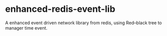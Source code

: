 enhanced-redis-event-lib
========================

A enhanced event driven network library from redis, using Red–black tree to manager time event.

